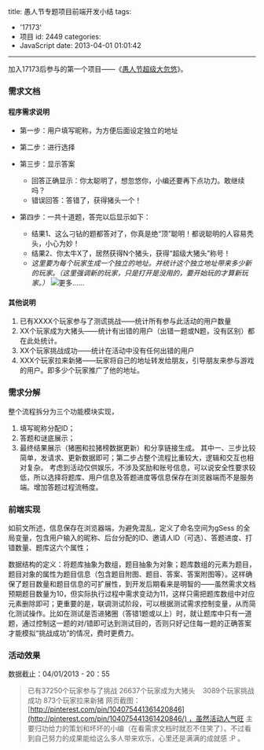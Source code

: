 title: 愚人节专题项目前端开发小结
tags:
  - '17173'
  - 项目
id: 2449
categories:
  - JavaScript
date: 2013-04-01 01:01:42
---

加入17173后参与的第一个项目——《[愚人节超级大忽悠](http://act.17173.com/2013/03/41/?invID=11427 "愚人节超级大忽悠_17173专题_中国游戏第一门户站")》。

### 需求文档

#### 程序需求说明

*   第一步：用户填写昵称，为方便后面设定独立的地址
*   第二步：进行选择
*   第三步：显示答案

    *   回答正确显示：你太聪明了，想忽悠你，小编还要再下点功力。敢继续吗？
    *   错误回答：答错了，获得猪头一个！

*   第四步：一共十道题，答完以后显示如下：

    *   结果1、这么刁钻的题都答对了，你真是绝“顶”聪明！都说聪明的人容易秃头，小心为妙！
    *   结果2、你太牛X了，居然获得N个猪头，获得“超级大猪头”称号！
    *   _这里要为每个玩家生成一个独立的地址。并统计这个独立地址带来多少新的玩家。（这里强调新的玩家，只是打开是没用的，要开始玩的才算新玩家。）_
![](http://blog.kainy.cn/wp-includes/js/tinymce/plugins/wordpress/img/trans.gif "更多……")<!--more-->

#### 其他说明

1.  已有XXXX个玩家参与了测谎挑战——统计所有参与此活动的用户数量
2.  XX个玩家成为大猪头——统计有出错的用户（出错一题或N题，没有区别）都在此处统计。
3.  XX个玩家挑战成功——统计在活动中没有任何出错的用户
4.  XXX个玩家拉来新猪——玩家将自己的地址转发给朋友，引导朋友来参与游戏的用户。即多少个玩家推广了他的地址。
&nbsp;

### 需求分解

整个流程拆分为三个功能模块实现，

1.  填写昵称分配ID；
2.  答题和谜底展示；
3.  最终结果展示（猪圈和拉猪榜数据更新）和分享链接生成。
其中一、三步比较简单，发请求、更新数据即可；第二步占整个流程比重较大，逻辑和交互也相对复杂。
考虑到活动仅供娱乐，不涉及奖励和账号信息，可以说安全性要求较低，所以选择将题库、用户信息及答题进度等信息保存在浏览器端而不是服务端。增加答题过程流畅度。

### 前端实现

如前文所述，信息保存在浏览器端，为避免混乱，定义了命名空间为gSess 的全局变量，包含用户输入的昵称、后台分配的ID、邀请人ID（可选）、答题进度、打错数量、题库这六个属性；

数据结构的定义：将题库抽象为数组，题目抽象为对象；题库数组的元素为题目，题目对象的属性为题目信息（包含题目附图、题目、答案、答案附图等）。这样确保了题目数量和题目信息的可扩展性，到开发后期看来是明智的——虽然需求文档预期题目数量为10，但实际执行过程中需求变动为11，这样只需把题库数组中对应元素删除即可；更重要的是，联调测试阶段，可以根据测试需求控制变量，从而简化测试操作。比如在测试是否进猪圈（答错1题或以上）时，就让题库中只有一道题，通过控制这一题的对/错即可达到测试目的，否则只好记住每一题的正确答案才能模拟“挑战成功”的情况，费时更费力。

### 活动效果

数据截止：04/01/2013 - 20：55
> 已有37250个玩家参与了挑战 26637个玩家成为大猪头    3089个玩家挑战成功 873个玩家拉来新猪
网页截图： [http://pinterest.com/pin/104075441361420846](http://pinterest.com/pin/104075441361420846/) ，虽然活动人气旺 主要归功给力的策划和坏坏的小编（在看需求文档时就忍不住笑了）。不过看到自己努力的成果能给这么多人带来欢乐，心里还是满满的成就感 :P 。